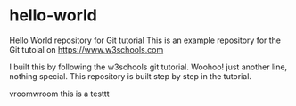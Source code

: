 # hello-world
Hello World repository for Git tutorial
This is an example repository for the Git tutoial on https://www.w3schools.com

I built this by following the w3schools git tutorial. Woohoo!
just another line, nothing special.
This repository is built step by step in the tutorial. 

vroomwroom this is a testtt

